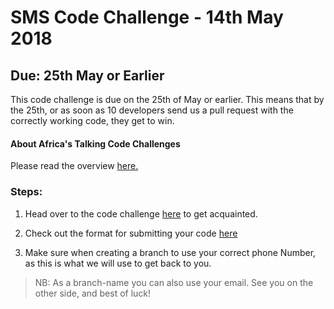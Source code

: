 # SMS Code Challenge - 14th May 2018
## Due: 25th May or Earlier
This code challenge is due on the 25th of May or earlier. This means that by the 25th, or as soon as 10 developers send us a pull request with the correctly working code, they get to win.

#### About Africa's Talking Code Challenges
Please read the overview [here.](http://atdevoutreach.viewdocs.io/codeChallenge05018/)

### Steps:
1. Head over to the code challenge [here](http://atdevoutreach.viewdocs.io/codeChallenge05018/CodeChallenge05018/) to get acquainted.

2.  Check out the format for submitting your code [here](http://atdevoutreach.viewdocs.io/codeChallenge05018/CodeChallengeSteps/)

3.  Make sure when creating a branch to use your correct phone Number, as this is what we will use to get back to you.
> NB: As a branch-name you can also use your email.
> See you on the other side, and best of luck!
